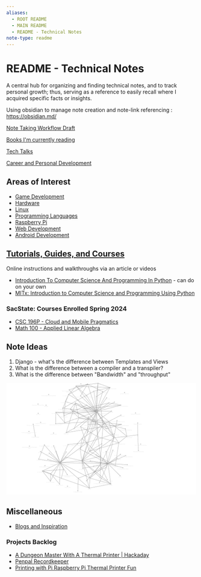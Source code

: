 ```yaml
---
aliases:
  - ROOT README
  - MAIN README
  - README - Technical Notes
note-type: readme
---
```


# README - Technical Notes

A central hub for organizing and finding technical notes, and to track personal growth;
thus, serving as a reference to easily recall where I acquired specific facts or insights.

Using obsidian to manage note creation and note-link referencing : <https://obsidian.md/>

[Note Taking Workflow Draft](_inbox/Note%20Taking%20Workflow%20Draft.md)

[Books I'm currently reading](book-note-reference-hub/README.md)

[Tech Talks](4-hub-notes-🚉/Tech%20Talks.md)

[Career and Personal Development](4-hub-notes-🚉/Career%20and%20Personal%20Development.md)

## Areas of Interest

- [Game Development](4-hub-notes-🚉/Game%20Development.md)
- [Hardware](4-hub-notes-🚉/Hardware.md)
- [Linux](4-hub-notes-🚉/Linux.md)
- [Programming Languages](4-hub-notes-🚉/Programming%20Languages.md)
- [Raspberry Pi](4-hub-notes-🚉/Raspberry%20Pi.md)
- [Web Development](4-hub-notes-🚉/Web%20Development.md)
- [Android Development](4-hub-notes-🚉/Android%20Development.md)

## [Tutorials, Guides, and Courses](tutorials-guides-and-courses/README.md)

Online instructions and walkthroughs via an article or videos

- [Introduction To Computer Science And Programming In Python](https://ocw.mit.edu/courses/6-0001-introduction-to-computer-science-and-programming-in-python-fall-2016/) - can do on your own
- [MITx: Introduction to Computer Science and Programming Using Python](https://www.edx.org/learn/computer-science/massachusetts-institute-of-technology-introduction-to-computer-science-and-programming-using-python?index=product&queryID=3420e438ac2d916d1f5c8f3486fc69a0&position=1&results_level=first-level-results&term=introduction+to+computer+science+mit&objectID=course-956319ec-8665-4039-8bc6-32c9a9aea5e9&campaign=Introduction+to+Computer+Science+and+Programming+Using+Python&source=edX&product_category=course&placement_url=https%3A%2F%2Fwww.edx.org%2Fsearch)

### SacState: Courses Enrolled Spring 2024

- [CSC 196P - Cloud and Mobile Pragmatics](tutorials-guides-and-courses/CSC%20196P%20-%20Cloud%20and%20Mobile%20Pragmatics/README.md)
- [Math 100 - Applied Linear Algebra](tutorials-guides-and-courses/Math%20100%20-%20Applied%20Linear%20Algebra/README.md)

## Note Ideas

1. Django - what's the difference between Templates and Views
2. What is the difference between a compiler and a transpiler?
3. What is the difference between "Bandwidth" and "throughput"

![October 20th, 2023 Obsidian note graph](attachments/20231020000540-note-graph-view.png)

## Miscellaneous

- [Blogs and Inspiration](4-hub-notes-🚉/Blogs%20and%20Inspiration.md)

### Projects Backlog

- [A Dungeon Master With A Thermal Printer | Hackaday](https://hackaday.com/2022/12/24/a-dungeon-master-with-a-thermal-printer/)
- [Penpal Recordkeeper](project-ideas/Penpal%20Recordkeeper.md)
- [Printing with Pi Raspberry Pi Thermal Printer Fun](https://diyodemag.com/projects/printing_with_pi_raspberry_pi_thermal_printer_fun)
